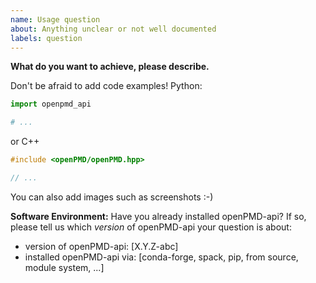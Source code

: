 ```yaml
---
name: Usage question
about: Anything unclear or not well documented
labels: question
---
```


**What do you want to achieve, please describe.**

Don't be afraid to add code examples!
Python:
```python
import openpmd_api

# ...
```
or C++
```C++
#include <openPMD/openPMD.hpp>

// ...
```

You can also add images such as screenshots :-)

**Software Environment:**
Have you already installed openPMD-api?
If so, please tell us which *version* of openPMD-api your question is about:

 - version of openPMD-api: [X.Y.Z-abc]
 - installed openPMD-api via: [conda-forge, spack, pip, from source, module system, ...]
